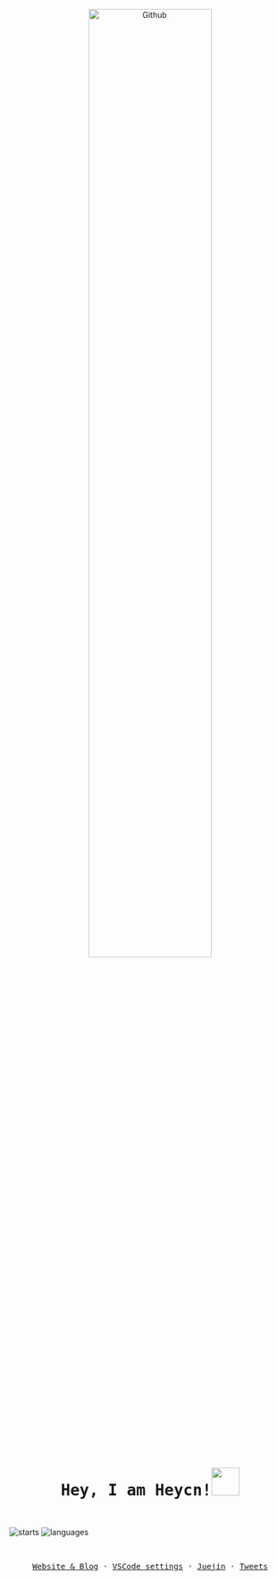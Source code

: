 <p  align="center">
  <img width="66%" align="center" alt="Github" src="https://raw.githubusercontent.com/onimur/.github/master/.resources/git-header.svg" />
</p>
  
<samp>
  <h1 align="center">Hey, I am Heycn!<img src = "https://raw.githubusercontent.com/MartinHeinz/MartinHeinz/master/wave.gif" width = 50px> </h1></h1>
</samp>

<br>

![starts](https://github-readme-stats.vercel.app/api?username=heycn&count_private=true&line_height=46&show_icons=true&border_radius=8&theme=vue-dark)
![languages](https://github-readme-stats.vercel.app/api/top-langs/?username=heycn&langs_count=100&hide=ejs,css,html,scss,less&border_radius=8&theme=vue-dark)

<br>

<p align="center">
  <samp>
    <a href="https://heycn.github.io/">Website & Blog</a> ·
    <a href="https://github.com/heycn/vscode-settings">VSCode settings</a> ·
    <a href="https://juejin.cn/user/4372092371864984">Juejin</a> ·
    <a href="https://twitter.com/heycn_112">Tweets</a>
  </samp>
</p>
